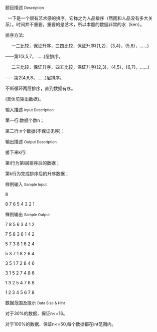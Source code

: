 <div class="panel panel-default">
<div class="area-title">
<span>
题目描述
<small>Description</small>
</span></div>
<div class="panel-body">

<p>  一下是一个很有艺术感的排序，它称之为人品排序（然而和人品没有多大关系）。时间并不重要，重要的是艺术，所以本题的数据非常的水（ken）。</p><p>排序方法:</p><p style="">     一二比较，保证升序，三四比较，保证升序({1,2}，{3,4}，{5,6}，……)</p><p style="">——第1(3,5,7，……)层排序。<br></p><p style="">     二三比较，保证升序，四五比较，保证升序({2,3}，{4,5}，{6,7}，……)</p><p style="">——第2(4,6,8，……)层排序。</p><p>不断循环两层排序，直到数据有序。</p><p>(具体见输出数据)。</p>

</div>
</div>

<div class="panel panel-default">
<div class="area-title">
<span>
输入描述
<small>Input Description</small>
</span></div>
<div class="panel-body">
<p>第一行:数据个数n；<br></p><p>第二行:n个数据(不保证无序)；</p>

</div>
</div>
<div  class="panel panel-default">
<div class="area-title">
<span>
输出描述
<small>Output Description</small>
</span></div>
<div class="panel-body">

<p>接下来k行:</p><p>第i行为第i层排序后的数据；</p><p>第k行为完成排序后的升序数据；<br/></p>

</div>
</div>


<div class="panel panel-default">
<div class="area-title">
<span>
样例输入
<small>Sample Input</small>
</span></div>
<div class="panel-body">
<p>8</p><p>8 7 6 5 4 3 2 1</p>

</div>
</div>

<div class="panel panel-default">
<div class="area-title">
<span>
样例输出
<small>Sample Output</small>
</span></div>
<div class="panel-body">
<p>7 8 5 6 3 4 1 2</p><p>7 5 8 3 6 1 4 2</p><p>5 7 3 8 1 6 2 4</p><p>5 3 7 1 8 2 6 4</p><p>3 5 1 7 2 8 4 6</p><p>3 1 5 2 7 4 8 6</p><p>1 3 2 5 4 7 6 8</p><p>1 2 3 4 5 6 7 8</p>

</div>
</div>

<div class="panel panel-default">
<div class="area-title">
<span>
数据范围及提示
<small>Data Size & Hint</small>
</span></div>
<div class="panel-body">
<p>对于30%的数据，保证n&lt;=16。</p><p>对于100%的数据，保证n&lt;=50,每个数据都在int范围内。</p><p><br></p>
</div>
</div>